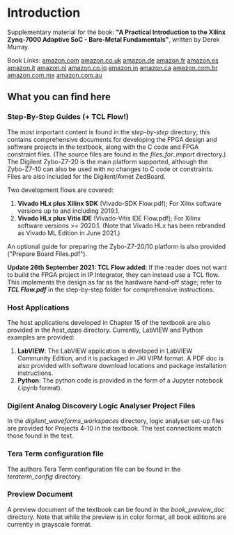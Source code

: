 # Introduction
Supplementary material for the book: **"A Practical Introduction to the Xilinx Zynq-7000 Adaptive SoC - Bare-Metal Fundamentals"**, written by Derek Murray.

Book Links:
[amazon.com](https://www.amazon.com/Practical-Introduction-Xilinx-Zynq-7000-Adaptive-ebook/dp/B09DZRYFRD) 
[amazon.co.uk](https://www.amazon.co.uk/Practical-Introduction-Xilinx-Zynq-7000-Adaptive-ebook/dp/B09DZRYFRD) 
[amazon.de](https://www.amazon.de/Practical-Introduction-Xilinx-Zynq-7000-Adaptive-ebook/dp/B09DZRYFRD) 
[amazon.fr](https://www.amazon.fr/Practical-Introduction-Xilinx-Zynq-7000-Adaptive-ebook/dp/B09DZRYFRD) 
[amazon.es](https://www.amazon.es/Practical-Introduction-Xilinx-Zynq-7000-Adaptive-ebook/dp/B09DZRYFRD) 
[amazon.it](https://www.amazon.it/Practical-Introduction-Xilinx-Zynq-7000-Adaptive-ebook/dp/B09DZRYFRD)
[amazon.nl](https://www.amazon.nl/Practical-Introduction-Xilinx-Zynq-7000-Adaptive-ebook/dp/B09DZRYFRD)
[amazon.co.jp](https://www.amazon.co.jp/Practical-Introduction-Xilinx-Zynq-7000-Adaptive-ebook/dp/B09DZRYFRD) 
[amazon.in](https://www.amazon.in/Practical-Introduction-Xilinx-Zynq-7000-Adaptive-ebook/dp/B09DZRYFRD) 
[amazon.ca](https://www.amazon.ca/Practical-Introduction-Xilinx-Zynq-7000-Adaptive-ebook/dp/B09DZRYFRD) 
[amazon.com.br](https://www.amazon.com.br/Practical-Introduction-Xilinx-Zynq-7000-Adaptive-ebook/dp/B09DZRYFRD)
[amazon.com.mx](https://www.amazon.com.mx/Practical-Introduction-Xilinx-Zynq-7000-Adaptive-ebook/dp/B09DZRYFRD)
[amazon.com.au](https://www.amazon.com.au/Practical-Introduction-Xilinx-Zynq-7000-Adaptive-ebook/dp/B09DZRYFRD)  


## What you can find here
### Step-By-Step Guides (+ TCL Flow!)
The most important content is found in the *step-by-step* directory; this contains comprehensive documents for developing the FPGA design and software projects in the textbook, along with the C code and FPGA constraint files. (The source files are found in the *files_for_import* directory.) The Digilent Zybo-Z7-20 is the main platform supported, although the Zybo-Z7-10 can also be used with no changes to C code or constraints. Files are also included for the Digilent/Avnet ZedBoard.

Two development flows are covered: 
1. **Vivado HLx plus Xilinx SDK** (Vivado-SDK Flow.pdf); For Xilnx software versions up to and including 2019.1.
1. **Vivado HLx plus Vitis IDE** (Vivado-Vitis IDE Flow.pdf); For Xilinx software versions >= 2020.1. (Note that Vivado HLx has been rebranded as Vivado ML Edition in June 2021.)

An optional guide for preparing the Zybo-Z7-20/10 platform is also provided ("Prepare Board Files.pdf").

**Update 26th September 2021: TCL Flow added:**
If the reader does not want to build the FPGA project in IP Integrator, they can instead use a TCL flow. This implements the design as far as the hardware hand-off stage; refer to ***TCL Flow.pdf*** in the step-by-step folder for comprehensive instructions.

### Host Applications
The host applications developed in Chapter 15 of the textbook are also provided in the *host_apps* directory. Currently, LabVIEW and Python examples are provided:
1. **LabVIEW**: The LabVIEW application is developed in LabVIEW Community Edition, and it is packaged in JKI VIPM format. A PDF doc is also provided with software download locations and package installation instructions.
2. **Python**: The python code is provided in the form of a Jupyter notebook (.ipynb format).

### Digilent Analog Discovery Logic Analyser Project Files
In the *digilent_waveforms_workspaces* directory, logic analyser set-up files are provided for Projects 4-10 in the textbook. The test connections match those found in the text.

### Tera Term configuration file
The authors Tera Term configuration file can be found in the *teraterm_config* directory.

### Preview Document
A preview document of the textbook can be found in the *book_preview_doc* directory. Note that while the preview is in color format, all book editions are currently in grayscale format.




